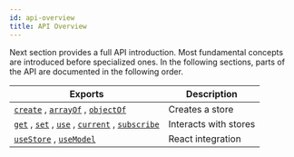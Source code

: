 ```yaml
---
id: api-overview
title: API Overview
---
```


Next section provides a full API introduction. Most fundamental concepts are introduced before specialized ones. In the following sections, parts of the API are documented in the following order.

| Exports        | Description           |
| ---------| ---------- |
| [`create`](api/create) , [`arrayOf`](api/arrayof) , [`objectOf`](api/objectof)  | Creates a store       |
| [`get`](api/get) , [`set`](api/set) , [`use`](api/use) , [`current`](api/current) , [`subscribe`](api/subscribe) | Interacts with stores |
| [`useStore`](api/usestore) , [`useModel`](api/usemodel) | React integration |
